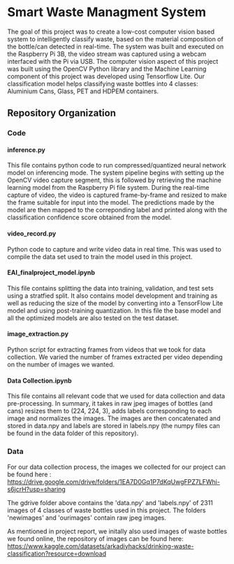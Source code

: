 # Smart Waste Managment System
The goal of this project was to create a low-cost computer vision based system to intelligently classify waste, based on the material composition of the bottle/can detected in real-time. The system was built and executed on the Raspberry Pi 3B, the video stream was captured using a webcam interfaced with the Pi via USB. The computer vision aspect of this project was built using the OpenCV Python library and the Machine Learning component of this project was developed using Tensorflow Lite. Our classification  model helps classifying waste bottles into 4 classes: Aluminium Cans, Glass, PET and HDPEM containers.

## Repository Organization
### Code
#### inference.py
This file contains python code to run compressed/quantized neural network model on inferencing mode. The system pipeline begins with setting up the OpenCV video capture     segment, this is followed by retrieving the machine learning model from the Raspberry Pi file system. During the real-time capture of video, the video is   captured frame-by-frame and resized to make the frame suitable for input into the model. The predictions made by the model are then mapped to the correponding label and printed along with the classification confidence score obtained from the model.
  
#### video_record.py
Python code to capture and write video data in real time. This was used to compile the data set used to train the model used in this project. 

#### EAI_finalproject_model.ipynb
This file contains splitting the data into training, validation, and test sets using a stratfied split. It also contains model development and training as well as reducing the size of the model by converting into a TensorFlow Lite model and using post-training quantization. In this file the base model and all the optimized models are also tested on the test dataset.

#### image_extraction.py
Python script for extracting frames from videos that we took for data collection. We varied the number of frames extracted per video depending on the number of images we wanted.

#### Data Collection.ipynb
This file contains all relevant code that we used for data collection and data pre-processing. In summary, it takes in raw jpeg images of bottles (and cans) resizes them to (224, 224, 3), adds labels corresponding to each image and normalizes the images. The images are then concatenated and stored in data.npy and labels are stored in labels.npy (the numpy files can be found in the data folder of this repository). 

### Data
For our data collection process, the images we collected for our project can be found here : https://drive.google.com/drive/folders/1EA7D0Gq1P7dKqUwgFPZ7LFWhi-s6jcrH?usp=sharing

The gdrive folder above contains the 'data.npy' and 'labels.npy' of 2311 images of 4 classes of waste bottles used in this project. The folders 'newimages' and 'ourimages' contain raw jpeg images.

As mentioned in project report, we initally also used images of waste bottles we found online, the repository of images can be found here: https://www.kaggle.com/datasets/arkadiyhacks/drinking-waste-classification?resource=download



